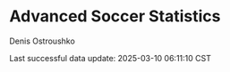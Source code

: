 # Advanced Soccer Statistics
Denis Ostroushko

<!-- gfm -->

Last successful data update: 2025-03-10 06:11:10 CST
